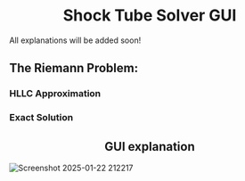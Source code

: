 <h1 style="text-align: center;"> Shock Tube Solver GUI </h1>
All explanations will be added soon!

<!-- * Based on Riemann Solvers and Numerical Methods for Fluid Dynamic by Eleuterio.F.Toro. -->
 
<h2> The Riemann Problem: </h2> <!--chapter 4 (pg 137), 6 (pg 235), 10 (pg 336), chapter 1 for Euler eqs (pg 23)-->

<!-- We want to solve the Riemann problem for the one dimensional time-dependent Euler equations with Initial Boundary Value Problem (IBVP):


<!-- $$
\begin{align}
&\text{Partial Differential Equation (PDEs)}&&: \frac{\partial \bold{U}}{\partial t}  + \frac{\partial {F(U)}}{\partial x} = 0 \\
&\text{Initial Conditions (ICs)}&&: {U}(x,0) = \begin{cases} {U}_{L} \quad \text{if} \quad x<0 \\ {U}_{R} \quad \text{if} \quad x>0 \end{cases} \\
&\text{Boundary Conditions (BCs)}&&: \begin{cases} {U}(0,t) = {U}_{l}(t) \\ \bold{U}(L,t) = {U}_{r}(t) \end{cases}
\end{align}
$$ -->

<!--
$$
\begin{array}{ll}
\text{Partial Differential Equation (PDEs)} & : \frac{\partial \mathbf{U}}{\partial t}  + \frac{\partial {F(U)}}{\partial x} = 0 \\
\text{Initial Conditions (ICs)} & : {U}(x,0) = \begin{cases} {U}_{L} & \text{if} \quad x<0 \\ {U}_{R} & \text{if} \quad x>0 \end{cases} \\
\text{Boundary Conditions (BCs)} & : \begin{cases} {U}(0,t) = {U}_{l}(t) \\ \mathbf{U}(L,t) = {U}_{r}(t) \end{cases}
\end{array}
$$
-->


<!-- 
in a domain $0\leq x \leq L$. 

${U}$ is a vector of the conserved variables and ${F(U)}$ is the flux: 

$$ {U} = \left[\begin{array}{cc} \rho \\\ \rho u \\\ E \end{array}\right] ; {F} = \left[\begin{array}{cc} \rho u \\\ \rho u^{2} + P \\\ u(E+P) \end{array}\right] $$

where $\rho$ is the density, $u$ is the particle velocity, $E =\rho (\frac{1}{2}u^{2} + e)$ is the total energy per unit volume with the specific kinetic energy and specific internal energy ($e$) and $P$ is the pressure. $\\$

For ideal gases we have $e = \frac{P}{(\gamma - 1)\rho}$ and speed of sound $a^{2} = \left(\frac{dP}{d\rho}\right)_{S} = \gamma \frac{P}{\rho}$ . $\\$
We use the explicit conservative formula 

$$\bold{U}_{i}^{n+1} = \bold{U}_{i}^{n} - \frac{\Delta{t}}{\Delta{x}}[\bold{F}_{i+\frac{1}{2}} - \bold{F}_{i-\frac{1}{2}}]$$

$$\Delta{t} = \frac{C_{cfl}\Delta{x}}{S_{max}^{n}} \quad ; \quad S_{max}^{n}=\max({|u_{i}^{n}|+a_{i}^{n}})$$

where $\bold{F}_{i+\frac{1}{2}} = \bold{F(\bold{U}_{i+\frac{1}{2}}(0))}$ from the Godunov Flux in which $\bold{U}_{i+\frac{1}{2}}(0)$ is the exact similarity solution $\bold{U(x/t)}_{i+\frac{1}{2}}$ of the Riemann problem evaluated at $x/t=0$, $\Delta{x}$ is the size of the cell, $\Delta{t}$ is the time step which consist of a constant $0<C_{cfl} \leq 1$, and $S_{max}^{n}$ the largest wave speed present throughout the domain at time level $n$ ($u_{i}^{n}$ is the particle velocity at cell $i$ and $a_{i}^{n}$ is the sound speed). Upper index ,$n$, is for time steps and lower index ,$i$, is for x steps. If we divide the tube with the fluid to cells with index $i$ so $i+\frac{1}{2}$ means the right wall of the cell and $i-\frac{1}{2}$ is the left wall, $x=0$ is the left edge of the tube. $\\$
We want to approximate the flux $\bold{F}$ by using HLL and HLLC Riemann solvers. Using integral relations on the PDE (Toro-page.318 or 337 on PDF file) we get: $\\$
$$\bold{U}^{hll} = \frac{S_{R}\bold{U}_{R} - S_{L}\bold{U}_{L} + \bold{F}_{L} - \bold{F}_{R}}{S_{R}-S_{L}}$$
-->

<!--
## The HLL Approximate Riemann Solver
# <center> ![HLL Approximate](./Toro_Approximate_HLL_Riemann_slover.png)
HLL approximate Riemann solver is:
$$\bold{\tilde{U}}(x,t) = \begin{cases} \bold{U}_{L} \quad \text{if} \quad \frac{x}{t} < S_{L} \\ \bold{U}^{hll} \quad \text{if} \quad S_{L} \leq \frac{x}{t} \leq S_{R} \\  \bold{U}_{R} \quad \text{if} \quad \frac{x}{t} > S_{R}\end{cases}$$

And the flux will be: 
$$\bold{F}^{hll} = \frac{S_{R}\bold{F}_{L} - S_{L}\bold{F}_{R} + S_{L}S_{R}(\bold{U}_{R} - \bold{U}_{L})}{S_{R}-S_{L}}$$

The corresponding HLL intercell flux for the approximate Godunov method is then given by:
$$\bold{{F}}_{i+\frac{1}{2}}^{hll} = \begin{cases} \bold{F}_{L} \quad \text{if} \quad 0 < S_{L} \\ \bold{F}^{hll} \quad \text{if} \quad S_{L} \leq 0 \leq S_{R} \\  \bold{F}_{R} \quad \text{if} \quad 0 > S_{R}\end{cases}$$ 
-->


<h3> HLLC Approximation </h3> 
<!-- # <center> ![HLL Approximate](./Toro_Approximate_HLLC_Riemann_slover.png) -->

<!-- 
HLLC is a modified version of HLL whereby the missing contact and shear waves in the Euler equations are restored.
$$\bold{\tilde{U}}(x,t) = \begin{cases} \bold{U}_{L} \quad \text{if} \quad \frac{x}{t} < S_{L} \\ \bold{U}_{*L} \quad \text{if} \quad S_{L} \leq \frac{x}{t} < S_{*} \\ \bold{U}_{*R} \quad \text{if} \quad S_{*} \leq \frac{x}{t} < S_{R} \\  \bold{U}_{R} \quad \text{if} \quad \frac{x}{t} \geq S_{R}\end{cases}$$

flux:
$$\bold{F}_{i+\frac{1}{2}}^{hllc} = \begin{cases} \bold{F}_{L} \quad \text{if} \quad 0 < S_{L} \\ \bold{F}_{*L} \quad \text{if} \quad S_{L} \leq 0 < S_{*} \\ \bold{F}_{*R} \quad \text{if} \quad S_{*} \leq 0 < S_{R} \\  \bold{F}_{R} \quad \text{if} \quad 0 \geq S_{R}\end{cases}$$

so we get:
$$\bold{U}_{*K} = \rho_{*} \left(\frac{S_{K} - u_{K}}{S_{K} - S_{*}} \right) \left[\begin{array}{cc} 1 \\ S_{*} \\ \frac{E_{K}}{\rho{K}} - (S_{*} - u{K})\left[S_{*} + \frac{P_{K}}{\rho_{K}(S_{K} - u_{K})}\right] \end{array}\right]$$
$$\bold{F}_{*K} = \bold{F}_{K} + S_{K}(\bold{U}_{*K} - U_{K}) $$
where K = L or R.
-->

<h3> Exact Solution </h3>

<!-- ** This is only final results without derivations. All of this can be found in Toro. -->

<h2 style="text-align: center;"> GUI explanation </h2>

![Screenshot 2025-01-22 212217](https://github.com/user-attachments/assets/465e6138-f7f4-4443-8eaf-b524a0160500)
